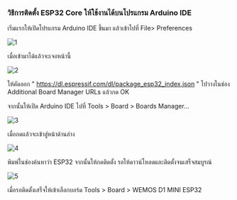 ### วิธีการติดตั้ง ESP32 Core ให้ใช้งานได้บนโปรแกรม Arduino IDE 


เริ่มแรกให้เปิดโปรแกรม Arduino IDE ขึ้นมา แล้วเข้าไปที่ File> Preferences


![1](https://user-images.githubusercontent.com/100085999/216939215-b5f8ecdb-97b3-4566-af6f-d739f02599f9.png)


เมื่อเข้ามาได้แล้วจะเจอหน้านี้


![2](https://user-images.githubusercontent.com/100085999/216939859-e6d6fb42-2f65-4607-a8da-28a321a8f370.png)


ให้คัดลอก " https://dl.espressif.com/dl/package_esp32_index.json "  ไปวางในช่อง Additional Board Manager URLs แล้วกด OK


จากนั้นให้เปิด Arduino IDE ไปที่ Tools > Board > Boards Manager…


![3](https://user-images.githubusercontent.com/100085999/216939895-5493402a-d38b-4c18-a087-ec46223fcb37.png)


เมื่อกดแล้วจะเข้าสู่หน้าด้านล่าง


![4](https://user-images.githubusercontent.com/100085999/216939922-9f4ceca9-b6fa-4f31-ad28-bd645299bff4.png)


พิมพ์ในช่องค้นหาว่า ESP32 จากนั้นให้กดติดตั้ง รอให้ดาวน์โหลดและติดตั้งจนเสร็จสมบูรณ์


![5](https://user-images.githubusercontent.com/100085999/216953745-6b8d2f22-7d26-494e-8fbc-4a547109b781.png)


เมื่อรอติดตั้งเสร็จให้เข้าเลือกบอร์ด Tools > Board > WEMOS D1 MINI ESP32
